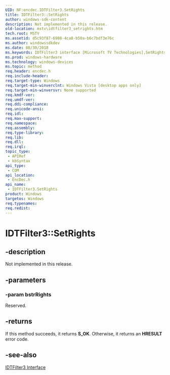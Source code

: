 ```yaml
---
UID: NF:encdec.IDTFilter3.SetRights
title: IDTFilter3::SetRights
author: windows-sdk-content
description: Not implemented in this release.
old-location: mstv\idtfilter3_setrights.htm
tech.root: MSTV
ms.assetid: d5c93f87-6988-4ca8-b50a-b6c7bdf3e76c
ms.author: windowssdkdev
ms.date: 08/30/2018
ms.keywords: IDTFilter3 interface [Microsoft TV Technologies],SetRights method, IDTFilter3.SetRights, IDTFilter3::SetRights, IDTFilter3SetRights, SetRights, SetRights method [Microsoft TV Technologies], SetRights method [Microsoft TV Technologies],IDTFilter3 interface, encdec/IDTFilter3::SetRights, mstv.idtfilter3_setrights
ms.prod: windows-hardware
ms.technology: windows-devices
ms.topic: method
req.header: encdec.h
req.include-header: 
req.target-type: Windows
req.target-min-winverclnt: Windows Vista [desktop apps only]
req.target-min-winversvr: None supported
req.kmdf-ver: 
req.umdf-ver: 
req.ddi-compliance: 
req.unicode-ansi: 
req.idl: 
req.max-support: 
req.namespace: 
req.assembly: 
req.type-library: 
req.lib: 
req.dll: 
req.irql: 
topic_type:
 - APIRef
 - kbSyntax
api_type:
 - COM
api_location:
 - EncDec.h
api_name:
 - IDTFilter3.SetRights
product: Windows
targetos: Windows
req.typenames: 
req.redist: 
---
```


# IDTFilter3::SetRights


## -description


Not implemented in this release.


## -parameters




### -param bstrRights

Reserved.


## -returns



If this method succeeds, it returns <b xmlns:loc="http://microsoft.com/wdcml/l10n">S_OK</b>. Otherwise, it returns an <b xmlns:loc="http://microsoft.com/wdcml/l10n">HRESULT</b> error code.




## -see-also




<a href="https://msdn.microsoft.com/88e42006-c387-41b5-a013-e968da0d918b">IDTFilter3 Interface</a>
 

 

